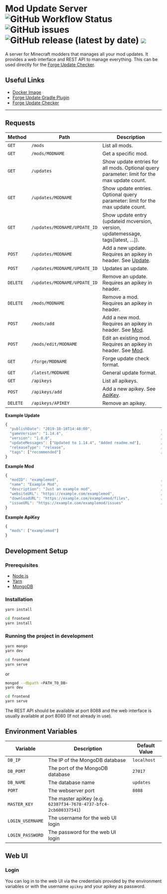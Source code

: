 # Mod Update Server ![GitHub Workflow Status](https://img.shields.io/github/workflow/status/henkelmax/mod-update-server/Build) ![GitHub issues](https://img.shields.io/github/issues-raw/henkelmax/mod-update-server) ![GitHub release (latest by date)](https://img.shields.io/github/v/release/henkelmax/mod-update-server?include_prereleases) ![](https://img.shields.io/docker/pulls/henkelmax/mod-update-server)

A server for Minecraft modders that manages all your mod updates.
It provides a web interface and REST API to manage everything.
This can be used directly for the [Forge Update Checker](https://mcforge.readthedocs.io/en/latest/gettingstarted/autoupdate/).

## Useful Links

- [Docker Image](https://hub.docker.com/repository/docker/henkelmax/mod-update-server)
- [Forge Update Gradle Plugin](https://github.com/henkelmax/forge-update-plugin)
- [Forge Update Checker](https://mcforge.readthedocs.io/en/latest/gettingstarted/autoupdate/)

---

## Requests

| Method   | Path                         | Description                                                                                 |
| -------- | ---------------------------- | ------------------------------------------------------------------------------------------- |
| `GET`    | `/mods`                      | List all mods.                                                                              |
| `GET`    | `/mods/MODNAME`              | Get a specific mod.                                                                         |
| `GET`    | `/updates`                   | Show update entries for all mods. Optional query parameter: limit for the max update count. |
| `GET`    | `/updates/MODNAME`           | Show update entries. Optional query parameter: limit for the max update count.              |
| `GET`    | `/updates/MODNAME/UPDATE_ID` | Show update entry (updateid mcversion, version, updatemessage, tags[latest, ...]).          |
| `POST`   | `/updates/MODNAME`           | Add a new update. Requires an apikey in header. See [Update](#update).                      |
| `POST`   | `/updates/MODNAME/UPDATE_ID` | Updates an update.                                                                          |
| `DELETE` | `/updates/MODNAME/UPDATE_ID` | Remove an update. Requires an apikey in header.                                             |
| `DELETE` | `/mods/MODNAME`              | Remove a mod. Requires an apikey in header.                                                 |
| `POST`   | `/mods/add`                  | Add a new mod. Requires an apikey in header. See [Mod](#mod).                               |
| `POST`   | `/mods/edit/MODNAME`         | Edit an existing mod. Requires an apikey in header. See [Mod](#mod).                        |
| `GET`    | `/forge/MODNAME`             | Forge update check format.                                                                  |
| `GET`    | `/latest/MODNAME`            | General update format.                                                                      |
| `GET`    | `/apikeys`                   | List all apikeys.                                                                           |
| `POST`   | `/apikeys/add`               | Add a new apikey. See [ApiKey](#apikey).                                                    |
| `DELETE` | `/apikeys/APIKEY`            | Remove an apikey.                                                                           |

**Example Update**

```js
{
  "publishDate": "2019-10-10T14:48:00",                               // The publishing date (used to order the updates).
  "gameVersion": "1.14.4",                                            // The game version.
  "version": "1.0.0",                                                 // The mod version.
  "updateMessages": ["Updated to 1.14.4", "Added readme.md"],         // The update messages (Changelog etc.).
  "releaseType": "release",                                           // The release type [alpha, beta, release]. Default value: "release".
  "tags": ["recommended"]                                             // Additional tags e.g. recommended.
}
```

**Example Mod**

```js
{
  "modID": "examplemod",                                              // The mod ID (used to identify the mod)
  "name": "Example Mod",                                              // The name of the mod
  "description": "Just an example mod",                               // The mod description
  "websiteURL": "https://example.com/examplemod",                     // The URL to the mods website
  "downloadURL": "https://example.com/examplemod/files",              // The URL to the mods download page
  "issueURL": "https://example.com/examplemod/issues"                 // The issue tracker url of this mod
}
```

**Example ApiKey**

```js
{
  "mods": ["examplemod"]                                                // The mods that this key has access to ("*" for every mod)
}
```

## Development Setup

### Prerequisites

- [Node.js](https://nodejs.org/)
- [Yarn](https://yarnpkg.com/)
- [MongoDB](https://www.mongodb.com/)

### Installation

``` sh
yarn install

cd frontend
yarn install
```

### Running the project in development

``` sh
yarn mongo
yarn dev

cd frontend
yarn serve
```

or

``` sh
mongod --dbpath <PATH_TO_DB>
yarn dev

cd frontend
yarn serve
```

The REST API should be available at port 8088 and the web interface is usually available at port 8080 (If not already in use).

## Environment Variables

| Variable         | Description                                                     | Default Value |
| ---------------- | --------------------------------------------------------------- | ------------- |
| `DB_IP`          | The IP of the MongoDB database                                  | `localhost`   |
| `DB_PORT`        | The port of the MongoDB database                                | `27017`       |
| `DB_NAME`        | The database name                                               | `updates`     |
| `PORT`           | The webserver port                                              | `8088`        |
| `MASTER_KEY`     | The master apiKey (e.g. `62387f34-7678-4737-bfc4-2cb600337541`) |               |
| `LOGIN_USERNAME` | The username for the web UI login                               |               |
| `LOGIN_PASSWORD` | The password for the web UI login                               |               |

## Web UI

### Login

You can log in to the web UI via the credentials provided by the environment variables or with the username `apikey` and your apikey as password.

